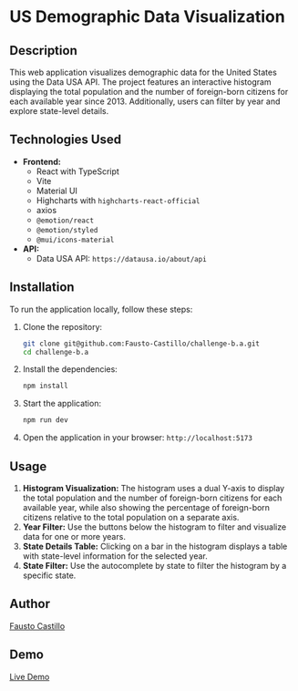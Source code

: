 # US Demographic Data Visualization

## Description

This web application visualizes demographic data for the United States using the Data USA API. The project features an interactive histogram displaying the total population and the number of foreign-born citizens for each available year since 2013. Additionally, users can filter by year and explore state-level details.

## Technologies Used

*   **Frontend:**
    *   React with TypeScript
    *   Vite
    *   Material UI
    *   Highcharts with `highcharts-react-official`
    *   axios
    *    `@emotion/react`
    *   `@emotion/styled`
    *   `@mui/icons-material`
*   **API:**
    *   Data USA API: `https://datausa.io/about/api`

## Installation

To run the application locally, follow these steps:

1.  Clone the repository:

    ```bash
    git clone git@github.com:Fausto-Castillo/challenge-b.a.git
    cd challenge-b.a
    ```

2.  Install the dependencies:

    ```bash
    npm install
    ```

3.  Start the application:

    ```bash
    npm run dev
    ```

4.  Open the application in your browser: `http://localhost:5173`

## Usage

1.  **Histogram Visualization:** The histogram uses a dual Y-axis to display the total population and the number of foreign-born citizens for each available year, while also showing the percentage of foreign-born citizens relative to the total population on a separate axis.
2.  **Year Filter:** Use the buttons below the histogram to filter and visualize data for one or more years.
3.  **State Details Table:** Clicking on a bar in the histogram displays a table with state-level information for the selected year.
4.  **State Filter:** Use the autocomplete by state to  filter the histogram by a specific state.

## Author

[Fausto Castillo](https://www.linkedin.com/in/fausto-castillo/)

## Demo
[Live Demo](https://boostup-challenge.web.app/)